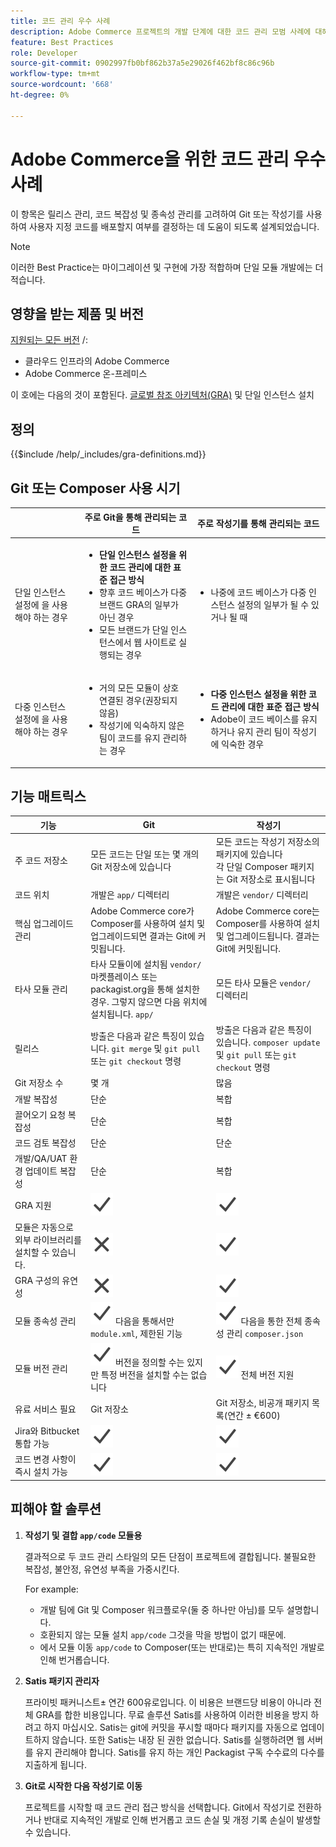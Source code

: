 ```yaml
---
title: 코드 관리 우수 사례
description: Adobe Commerce 프로젝트의 개발 단계에 대한 코드 관리 모범 사례에 대해 알아봅니다.
feature: Best Practices
role: Developer
source-git-commit: 0902997fb0bf862b37a5e29026f462bf8c86c96b
workflow-type: tm+mt
source-wordcount: '668'
ht-degree: 0%

---
```



# Adobe Commerce을 위한 코드 관리 우수 사례

이 항목은 릴리스 관리, 코드 복잡성 및 종속성 관리를 고려하여 Git 또는 작성기를 사용하여 사용자 지정 코드를 배포할지 여부를 결정하는 데 도움이 되도록 설계되었습니다.

>[!NOTE]
>
>이러한 Best Practice는 마이그레이션 및 구현에 가장 적합하며 단일 모듈 개발에는 더 적습니다.

## 영향을 받는 제품 및 버전

[지원되는 모든 버전](../../../release/versions.md) /:

- 클라우드 인프라의 Adobe Commerce
- Adobe Commerce 온-프레미스

이 호에는 다음의 것이 포함된다. [글로벌 참조 아키텍처(GRA)](../../architecture/global-reference/overview.md) 및 단일 인스턴스 설치

## 정의

{{$include /help/_includes/gra-definitions.md}}

## Git 또는 Composer 사용 시기

<table>
<thead>
  <tr>
    <th></th>
    <th>주로 Git을 통해 관리되는 코드</th>
    <th>주로 작성기를 통해 관리되는 코드</th>
  </tr>
</thead>
<tbody>
  <tr>
    <td>단일 인스턴스 설정에 을 사용해야 하는 경우</td>
    <td>
      <ul>
        <li><strong>단일 인스턴스 설정을 위한 코드 관리에 대한 표준 접근 방식</strong></li>
        <li>향후 코드 베이스가 다중 브랜드 GRA의 일부가 아닌 경우</li>
        <li>모든 브랜드가 단일 인스턴스에서 웹 사이트로 실행되는 경우</li>
      </ul>
    </td>
    <td>
      <ul>
        <li>나중에 코드 베이스가 다중 인스턴스 설정의 일부가 될 수 있거나 될 때</li>
      </ul>
    </td>
  </tr>
  <tr>
    <td>다중 인스턴스 설정에 을 사용해야 하는 경우</td>
    <td>
      <ul>
        <li>거의 모든 모듈이 상호 연결된 경우(권장되지 않음)</li>
        <li>작성기에 익숙하지 않은 팀이 코드를 유지 관리하는 경우</li>
      </ul>
    </td>
    <td>
      <ul>
        <li><strong>다중 인스턴스 설정을 위한 코드 관리에 대한 표준 접근 방식</strong></li>
        <li>Adobe이 코드 베이스를 유지하거나 유지 관리 팀이 작성기에 익숙한 경우</li>
      </ul>
    </td>
  </tr>
</tbody>
</table>

## 기능 매트릭스

| 기능 | Git | 작성기 |
|------------------------------------------------------|-------------------------------------------------------------------------------------------------------------------------------------------------------|-------------------------------------------------------------------------------------------------------------------------------|
| 주 코드 저장소 | 모든 코드는 단일 또는 몇 개의 Git 저장소에 있습니다 | 모든 코드는 작성기 저장소의 패키지에 있습니다<br>각 단일 Composer 패키지는 Git 저장소로 표시됩니다 |
| 코드 위치 | 개발은 `app/` 디렉터리 | 개발은 `vendor/` 디렉터리 |
| 핵심 업그레이드 관리 | Adobe Commerce core가 Composer를 사용하여 설치 및 업그레이드되면 결과는 Git에 커밋됩니다. | Adobe Commerce core는 Composer를 사용하여 설치 및 업그레이드됩니다. 결과는 Git에 커밋됩니다. |
| 타사 모듈 관리 | 타사 모듈이에 설치됨 `vendor/` 마켓플레이스 또는 packagist.org을 통해 설치한 경우. 그렇지 않으면 다음 위치에 설치됩니다. `app/` | 모든 타사 모듈은 `vendor/` 디렉터리 |
| 릴리스 | 방출은 다음과 같은 특징이 있습니다. `git merge` 및 `git pull` 또는 `git checkout` 명령 | 방출은 다음과 같은 특징이 있습니다. `composer update` 및 `git pull` 또는 `git checkout` 명령 |
| Git 저장소 수 | 몇 개 | 많음 |
| 개발 복잡성 | 단순 | 복합 |
| 끌어오기 요청 복잡성 | 단순 | 복합 |
| 코드 검토 복잡성 | 단순 | 단순 |
| 개발/QA/UAT 환경 업데이트 복잡성 | 단순 | 복합 |
| GRA 지원 | ![예 아이콘](../../../assets/yes.svg) | ![예 아이콘](../../../assets/yes.svg) |
| 모듈은 자동으로 외부 라이브러리를 설치할 수 있습니다. | ![아이콘 없음](../../../assets/no.svg) | ![예 아이콘](../../../assets/yes.svg) |
| GRA 구성의 유연성 | ![아이콘 없음](../../../assets/no.svg) | ![예 아이콘](../../../assets/yes.svg) |
| 모듈 종속성 관리 | ![예 아이콘](../../../assets/yes.svg) 다음을 통해서만 `module.xml`, 제한된 기능 | ![예 아이콘](../../../assets/yes.svg) 다음을 통한 전체 종속성 관리 `composer.json` |
| 모듈 버전 관리 | ![예 아이콘](../../../assets/yes.svg) 버전을 정의할 수는 있지만 특정 버전을 설치할 수는 없습니다 | ![예 아이콘](../../../assets/yes.svg) 전체 버전 지원 |
| 유료 서비스 필요 | Git 저장소 | Git 저장소, 비공개 패키지 목록(연간 ± €600) |
| Jira와 Bitbucket 통합 가능 | ![예 아이콘](../../../assets/yes.svg) | ![예 아이콘](../../../assets/yes.svg) |
| 코드 변경 사항이 즉시 설치 가능 | ![예 아이콘](../../../assets/yes.svg) | ![예 아이콘](../../../assets/yes.svg) |

## 피해야 할 솔루션

1. **작성기 및 결합 `app/code` 모듈용**

   결과적으로 두 코드 관리 스타일의 모든 단점이 프로젝트에 결합됩니다. 불필요한 복잡성, 불안정, 유연성 부족을 가중시킨다.

   For example:
   - 개발 팀에 Git 및 Composer 워크플로우(둘 중 하나만 아님)를 모두 설명합니다.
   - 호환되지 않는 모듈 설치 `app/code` 그것을 막을 방법이 없기 때문에.
   - 에서 모듈 이동 `app/code` to Composer(또는 반대로)는 특히 지속적인 개발로 인해 번거롭습니다.

1. **Satis 패키지 관리자**

   프라이빗 패커니스트± 연간 600유로입니다. 이 비용은 브랜드당 비용이 아니라 전체 GRA를 합한 비용입니다. 무료 솔루션 Satis를 사용하여 이러한 비용을 방지 하려고 하지 마십시오. Satis는 git에 커밋을 푸시할 때마다 패키지를 자동으로 업데이트하지 않습니다. 또한 Satis는 내장 된 권한 없습니다. Satis를 실행하려면 웹 서버를 유지 관리해야 합니다. Satis를 유지 하는 개인 Packagist 구독 수수료의 다수를 지출하게 됩니다.

1. **Git로 시작한 다음 작성기로 이동**

   프로젝트를 시작할 때 코드 관리 접근 방식을 선택합니다. Git에서 작성기로 전환하거나 반대로 지속적인 개발로 인해 번거롭고 코드 손실 및 개정 기록 손실이 발생할 수 있습니다.
